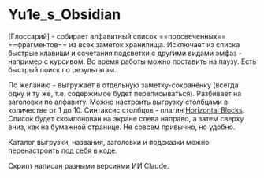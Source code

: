 # Yu1e_s_Obsidian

[Глоссарий] - собирает алфавитный список ==подсвеченных== ==фрагментов== из всех заметок хранилища.
Исключает из списка быстрые клавиши и сочетания подсветки с другими видами эмфаз - например с курсивом.
Во время работы можно поставить на паузу.
Есть быстрый поиск по результатам.

По желанию - выгружает в отдельную заметку-сохранёнку (всегда одну и ту же, т.е. содержимое будет переписываться).
Разбивает на заголовки по алфавиту.
Можно настроить выгрузку столбцами в количестве от 1 до 10. Синтаксис столбцов - плагин [Horizontal Blocks](https://github.com/iCodeAlchemy/horizontal-blocks). Список будет скомпонован на экране слева направо, а затем сверху вниз, как на бумажной странице. Не совсем привычно, но удобно.

Каталог выгрузки, названия, заголовки и подсказки можно перенастроить под себя в коде.

Скрипт написан разными версиями ИИ Claude.

